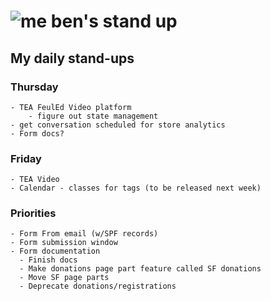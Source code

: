 # ![me](https://avatars2.githubusercontent.com/u/5232044?s=50&v=4) ben's stand up

## My daily stand-ups
    
### Thursday

    - TEA FeulEd Video platform
        - figure out state management
    - get conversation scheduled for store analytics
    - Form docs?

### Friday
    
    - TEA Video
    - Calendar - classes for tags (to be released next week)

### Priorities 

    - Form From email (w/SPF records)
    - Form submission window
    - Form documentation
      - Finish docs
      - Make donations page part feature called SF donations
      - Move SF page parts
      - Deprecate donations/registrations
      
